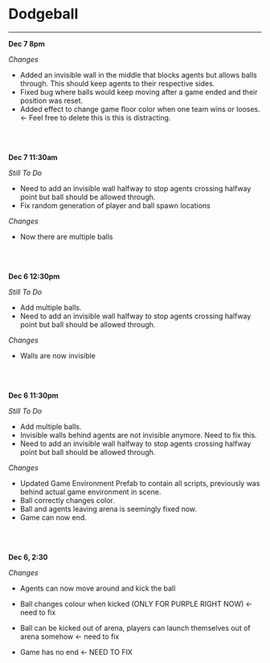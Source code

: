 # Dodgeball
***

**Dec 7 8pm**

*Changes*
- Added an invisible wall in the middle that blocks agents but allows balls through. This should keep agents to their respective sides.
- Fixed bug where balls would keep moving after a game ended and their position was reset.
- Added effect to change game floor color when one team wins or looses. <- Feel free to delete this is this is distracting.

</br></br>

**Dec 7 11:30am**

*Still To Do*

- Need to add an invisible wall halfway to stop agents crossing halfway point but ball should be allowed through.
- Fix random generation of player and ball spawn locations

*Changes*

- Now there are multiple balls

</br></br>



**Dec 6 12:30pm**

*Still To Do*

- Add multiple balls.
- Need to add an invisible wall halfway to stop agents crossing halfway point but ball should be allowed through.

*Changes*

- Walls are now invisible

</br></br>


**Dec 6 11:30pm**

*Still To Do*

- Add multiple balls.
- Invisible walls behind agents are not invisible anymore. Need to fix this.
- Need to add an invisible wall halfway to stop agents crossing halfway point but ball should be allowed through.

*Changes*

- Updated Game Environment Prefab to contain all scripts, previously was behind actual game environment in scene.
- Ball correctly changes color.
- Ball and agents leaving arena is seemingly fixed now.
- Game can now end.



</br></br>

**Dec 6, 2:30**

*Changes*

- Agents can now move around and kick the ball

- Ball changes colour when kicked (ONLY FOR PURPLE RIGHT NOW) <- need to fix

- Ball can be kicked out of arena, players can launch themselves out of arena somehow <- need to fix

- Game has no end <- NEED TO FIX
